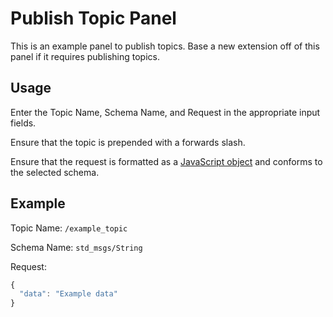 # Publish Topic Panel
This is an example panel to publish topics. Base a new extension off of this panel if it requires publishing topics.

## Usage
Enter the Topic Name, Schema Name, and Request in the appropriate input fields.

Ensure that the topic is prepended with a forwards slash.

Ensure that the request is formatted as a [JavaScript object](https://developer.mozilla.org/en-US/docs/Learn/JavaScript/Objects/JSON#json_structure) and conforms to the selected schema.

## Example
Topic Name: `/example_topic`

Schema Name: `std_msgs/String`

Request:
```js
{
  "data": "Example data"
}
```